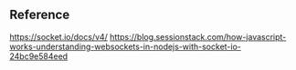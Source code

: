 ## Reference
https://socket.io/docs/v4/
https://blog.sessionstack.com/how-javascript-works-understanding-websockets-in-nodejs-with-socket-io-24bc9e584eed